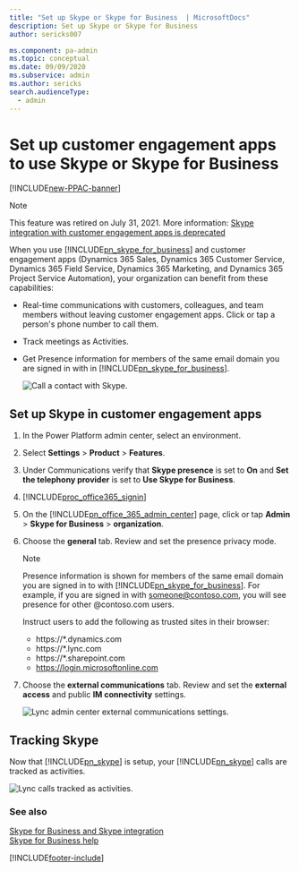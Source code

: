 ```yaml
---
title: "Set up Skype or Skype for Business  | MicrosoftDocs"
description: Set up Skype or Skype for Business 
author: sericks007

ms.component: pa-admin
ms.topic: conceptual
ms.date: 09/09/2020
ms.subservice: admin
ms.author: sericks
search.audienceType: 
  - admin
---
```

# Set up customer engagement apps to use Skype or Skype for Business

[!INCLUDE[new-PPAC-banner](~/includes/new-PPAC-banner.md)]

> [!Note]
> This feature was retired on July 31, 2021. More information: [Skype integration with customer engagement apps is deprecated](../important-changes-coming.md#skype-integration-with-customer-engagement-apps-is-deprecated)

When you use [!INCLUDE[pn_skype_for_business](../includes/pn-skype-for-business.md)] and customer engagement apps (Dynamics 365 Sales, Dynamics 365 Customer Service, Dynamics 365 Field Service, Dynamics 365 Marketing, and Dynamics 365 Project Service Automation), your organization can benefit from these capabilities:  
  
- Real-time communications with customers, colleagues, and team members without leaving customer engagement apps. Click or tap a person's phone number to call them.  
  
- Track meetings as Activities.  
  
- Get Presence information for members of the same email domain you are signed in with in [!INCLUDE[pn_skype_for_business](../includes/pn-skype-for-business.md)].  
  
  ![Call a contact with Skype.](../admin/media/crm-itpro-crmo365tg2-kimpresence.png "Call a contact with Skype")  
  
## Set up Skype in customer engagement apps


1. In the Power Platform admin center, select an environment. 

2. Select **Settings** > **Product** > **Features**.  
  
4. Under Communications verify that **Skype presence** is set to **On** and **Set the telephony provider** is set to **Use Skype for Business**.
  
5. [!INCLUDE[proc_office365_signin](../includes/proc-office365-signin.md)]  
  
6. On the [!INCLUDE[pn_office_365_admin_center](../includes/pn-office-365-admin-center.md)] page, click or tap **Admin** > **Skype for Business** > **organization**.  
  
7. Choose the **general** tab. Review and set the presence privacy mode.  
  
   > [!NOTE]
   > Presence information is shown for members of the same email domain you are signed in to with [!INCLUDE[pn_skype_for_business](../includes/pn-skype-for-business.md)]. For example, if you are signed in with someone@contoso.com, you will see presence for other @contoso.com users.  
   > 
   > Instruct users to add the following as trusted sites in their browser:  
   > 
   > - https://*.dynamics.com  
   > - https://*.lync.com  
   > - https://*.sharepoint.com  
   > - https://login.microsoftonline.com  
  
8. Choose the **external communications** tab. Review and set the **external access** and public **IM connectivity** settings.  
  
   ![Lync admin center external communications settings.](../admin/media/crm-itpro-crmo365tg2-lyncsettingsexternal.png "Lync admin center external communications settings")  
  
## Tracking Skype  
 Now that [!INCLUDE[pn_skype](../includes/pn-skype.md)] is setup, your [!INCLUDE[pn_skype](../includes/pn-skype.md)] calls are tracked as activities.  
  
 ![Lync calls tracked as activities.](../admin/media/crm-itpro-crmo365tg2-lynctrack.png "Lync calls tracked as activities")  
  
### See also 
 [Skype for Business and Skype integration](skype-business-integration.md)   
 [Skype for Business help](https://support.office.com/skype-for-business)


[!INCLUDE[footer-include](../includes/footer-banner.md)]
